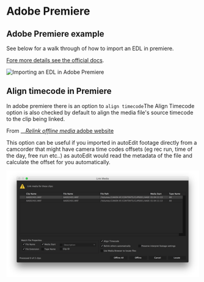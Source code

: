 # Adobe Premiere

## Adobe Premiere example <a id="adobe-premiere-example"></a>

See below for a walk through of how to import an EDL in premiere.

[Fore more details see the official docs](https://helpx.adobe.com/premiere-pro/using/importing-sequences-clip-lists-libraries.html).

![Importing an EDL in Adobe Premiere](../../.gitbook/assets/5_edl_in_premiere.gif)

## Align timecode in Premiere

In adobe premiere there is an option to `align timecode`The Align Timecode option is also checked by default to align the media file's source timecode to the clip being linked.

From __[_Relink offline media_ adobe website](https://helpx.adobe.com/premiere-pro/using/relinking-media.html)

This option can be useful if you imported in autoEdit footage directly from a camcorder that might have camera time codes offsets \(eg rec run, time of the day, free run etc..\) as autoEdit would read the metadata of the file and calculate the offset for you automatically.

![Align timecode in premiere checkbox](../../.gitbook/assets/assets_-lketzisqibnpyxffmzt_-lkeuvc84akkw9lpskbg_-lkeuwctrdyujtkwb1qh_align_timecode.png)

